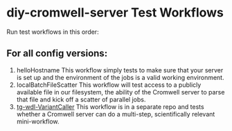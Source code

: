 # diy-cromwell-server Test Workflows
Run test workflows in this order:

## For all config versions:
1.  helloHostname
  This workflow simply tests to make sure that your server is set up and the environment of the jobs is a valid working environment.
2.  localBatchFileScatter
  This workflow will test access to a publicly available file in our filesystem, the ability of the Cromwell server to parse that file and kick off a scatter of parallel jobs.
3.  [tg-wdl-VariantCaller](https://github.com/FredHutch/tg-wdl-VariantCaller)
  This workflow is in a separate repo and tests whether a Cromwell server can do a multi-step, scientifically relevant mini-workflow.  
